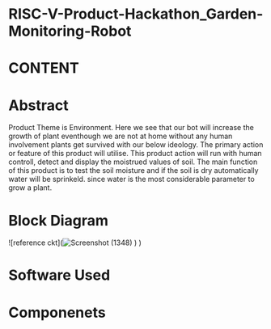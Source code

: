 # RISC-V-Product-Hackathon_Garden-Monitoring-Robot

# CONTENT


# Abstract

Product Theme is Environment. Here we see that our bot will increase the growth of plant eventhough we are not at home without any human involvement plants get survived with our below ideology. The primary action or feature of this product will utilise. This product action will run with human controll, detect and display the moistrued values of soil. The main function of this product is to test the soil moisture and if the soil is dry automatically water will be sprinkeld. since water is the most considerable parameter to grow a plant.


# Block Diagram

![reference ckt](![Screenshot (1348)](https://github.com/sajjapratyusha/RISC-V-Product-Hackathon_Garden-Monitoring-Robot/assets/109581140/8830e0a6-5a84-4ee7-ba18-52da21247df0)
)
)


# Software Used

# Componenets

